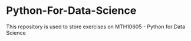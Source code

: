 # Python-For-Data-Science

This repository is used to store exercises on MTH10605 - Python for Data Science 
